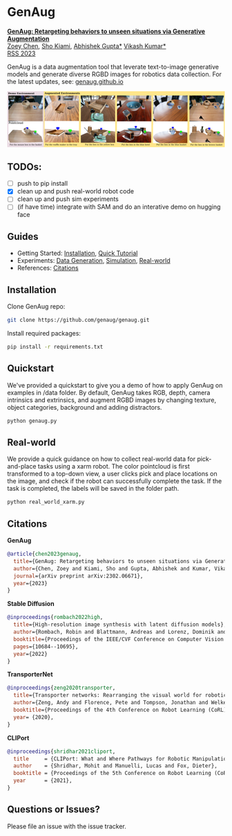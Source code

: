 # GenAug

[**GenAug: Retargeting behaviors to unseen situations via Generative Augmentation**](https://arxiv.org/abs/2302.06671)  
[Zoey Chen](https://qiuyuchen14.github.io//), [Sho Kiami](https://www.linkedin.com/in/shokiami), [Abhishek Gupta*](https://abhishekunique.github.io/) [Vikash Kumar*](https://vikashplus.github.io/)  
[RSS 2023](https://roboticsconference.org/) 

GenAug is a data augmentation tool that leverate text-to-image generative models and generate diverse RGBD images for robotics data collection. 
For the latest updates, see: [genaug.github.io](https://genaug.github.io)

![](media/augmented_combined.png)



## TODOs: 
- [ ] push to pip install
- [x] clean up and push real-world robot code
- [ ] clean up and push sim experiments
- [ ] (if have time) integrate with SAM and do an interative demo on hugging face
## Guides

- Getting Started: [Installation](#installation), [Quick Tutorial](#quickstart)
- Experiments: [Data Generation](#Dataset), [Simulation](#Sim), [Real-world](#real_world)
- References: [Citations](#citations)




## Installation

Clone GenAug repo:
```bash
git clone https://github.com/genaug/genaug.git
```
Install required packages:
```bash
pip install -r requirements.txt
```

## Quickstart
We've provided a quickstart to give you a demo of how to apply GenAug on examples in /data folder. By default, GenAug takes RGB, depth, camera intrinsics and extrinsics, and augment RGBD images by changing texture, object categories, background and adding distractors. 
```bash
python genaug.py
```
## Real-world
We provide a quick guidance on how to collect real-world data for pick-and-place tasks using a xarm robot. The color pointcloud is first transformed to a top-down view, a user clicks pick and place locations on the image, and check if the robot can successfully complete the task. If the task is completed, the labels will be saved in the folder path. 
```bash
python real_world_xarm.py
```


## Citations
**GenAug**
```bibtex
@article{chen2023genaug,
  title={GenAug: Retargeting behaviors to unseen situations via Generative Augmentation},
  author={Chen, Zoey and Kiami, Sho and Gupta, Abhishek and Kumar, Vikash},
  journal={arXiv preprint arXiv:2302.06671},
  year={2023}
}
```

**Stable Diffusion**
```bibtex
@inproceedings{rombach2022high,
  title={High-resolution image synthesis with latent diffusion models},
  author={Rombach, Robin and Blattmann, Andreas and Lorenz, Dominik and Esser, Patrick and Ommer, Bj{\"o}rn},
  booktitle={Proceedings of the IEEE/CVF Conference on Computer Vision and Pattern Recognition},
  pages={10684--10695},
  year={2022}
}
```
**TransporterNet**
```bibtex
@inproceedings{zeng2020transporter,
  title={Transporter networks: Rearranging the visual world for robotic manipulation},
  author={Zeng, Andy and Florence, Pete and Tompson, Jonathan and Welker, Stefan and Chien, Jonathan and Attarian, Maria and Armstrong, Travis and Krasin, Ivan and Duong, Dan and Sindhwani, Vikas and others},
  booktitle={Proceedings of the 4th Conference on Robot Learning (CoRL)},
  year= {2020},
}
```
**CLIPort**
```bibtex
@inproceedings{shridhar2021cliport,
  title     = {CLIPort: What and Where Pathways for Robotic Manipulation},
  author    = {Shridhar, Mohit and Manuelli, Lucas and Fox, Dieter},
  booktitle = {Proceedings of the 5th Conference on Robot Learning (CoRL)},
  year      = {2021},
}
```
## Questions or Issues?

Please file an issue with the issue tracker.  